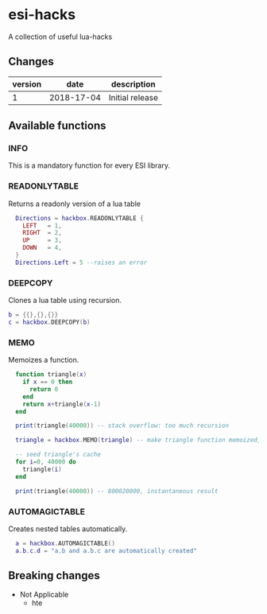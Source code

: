 # esi-hacks

A collection of useful lua-hacks

## Changes

version | date | description
------- | ---- | -----------
1 | 2018-17-04 | Initial release

## Available functions

### INFO

This is a mandatory function for every ESI library.

### READONLYTABLE

Returns a readonly version of a lua table

```lua
  Directions = hackbox.READONLYTABLE {
    LEFT   = 1,
    RIGHT  = 2,
    UP     = 3,
    DOWN   = 4,
  }
  Directions.Left = 5 --raises an error
```

### DEEPCOPY

Clones a lua table using recursion.

```lua
b = {{},{},{}}
c = hackbox.DEEPCOPY(b)
```

### MEMO

Memoizes a function.

```lua
  function triangle(x)
    if x == 0 then 
      return 0 
    end
    return x+triangle(x-1)
  end

  print(triangle(40000)) -- stack overflow: too much recursion

  triangle = hackbox.MEMO(triangle) -- make triangle function memoized, so it "remembers" previous results

  -- seed triangle's cache
  for i=0, 40000 do 
    triangle(i)
  end 

  print(triangle(40000)) -- 800020000, instantaneous result
```

### AUTOMAGICTABLE

Creates nested tables automatically.

```lua
  a = hackbox.AUTOMAGICTABLE()
  a.b.c.d = "a.b and a.b.c are automatically created"
```

## Breaking changes

- Not Applicable
  - hte